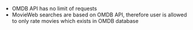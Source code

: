 - OMDB API has no limit of requests
- MovieWeb searches are based on OMDB API, therefore user is allowed to only rate movies which exists in OMDB database